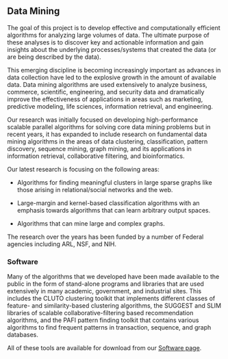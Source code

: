## Data Mining

The goal of this project is to develop effective and computationally efficient
algorithms for analyzing large volumes of data. The ultimate purpose of these
analyses is to discover key and actionable information and gain insights about the
underlying processes/systems that created the data (or are being described by the
data).

This emerging discipline is becoming increasingly important as advances in data
collection have led to the explosive growth in the amount of available data. Data
mining algorithms are used extensively to analyze business, commerce, scientific,
engineering, and security data and dramatically improve the effectiveness of
applications in areas such as marketing, predictive modeling, life sciences,
information retrieval, and engineering.

Our research was initially focused on developing high-performance scalable parallel
algorithms for solving core data mining problems but in recent years, it has expanded
to include research on fundamental data mining algorithms in the areas of data
clustering, classification, pattern discovery, sequence mining, graph mining, and its
applications in information retrieval, collaborative filtering, and bioinformatics.

Our latest research is focusing on the following areas:

* Algorithms for finding meaningful clusters in large sparse graphs like those arising
in relational/social networks and the web.

* Large-margin and kernel-based classification algorithms with an emphasis towards
algorithms that can learn arbitrary output spaces.

* Algorithms that can mine large and complex graphs.

The research over the years has been funded by a number of Federal agencies including
ARL, NSF, and NIH.


### Software

Many of the algorithms that we developed have been made available to the public in
the form of stand-alone programs and libraries that are used extensively in many
academic, government, and industrial sites. This includes the CLUTO clustering
toolkit that implements different classes of feature- and similarity-based clustering
algorithms, the SUGGEST and SLIM libraries of scalable collaborative-filtering based
recommendation algorithms, and the PAFI pattern finding toolkit that contains various
algorithms to find frequent patterns in transaction, sequence, and graph databases.

All of these tools are available for download from our [Software
page](../software/overview.md).


